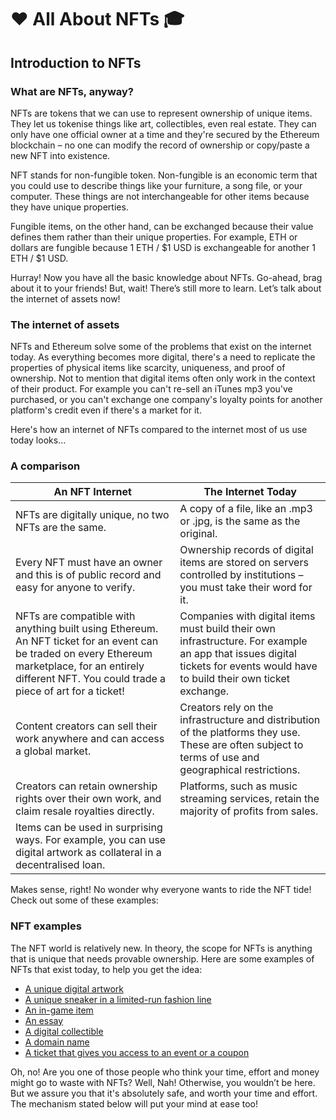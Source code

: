 # ❤️ All About NFTs 🎓

## Introduction to NFTs

### What are NFTs, anyway?

NFTs are tokens that we can use to represent ownership of unique items. They let us tokenise things like art, collectibles, even real estate. They can only have one official owner at a time and they're secured by the Ethereum blockchain – no one can modify the record of ownership or copy/paste a new NFT into existence.

NFT stands for non-fungible token. Non-fungible is an economic term that you could use to describe things like your furniture, a song file, or your computer. These things are not interchangeable for other items because they have unique properties.

Fungible items, on the other hand, can be exchanged because their value defines them rather than their unique properties. For example, ETH or dollars are fungible because 1 ETH / $1 USD is exchangeable for another 1 ETH / $1 USD.

Hurray! Now you have all the basic knowledge about NFTs. Go-ahead, brag about it to your friends! But, wait! There’s still more to learn. Let’s talk about the internet of assets now!

### The internet of assets

NFTs and Ethereum solve some of the problems that exist on the internet today. As everything becomes more digital, there's a need to replicate the properties of physical items like scarcity, uniqueness, and proof of ownership. Not to mention that digital items often only work in the context of their product. For example you can't re-sell an iTunes mp3 you've purchased, or you can't exchange one company's loyalty points for another platform's credit even if there's a market for it.

Here's how an internet of NFTs compared to the internet most of us use today looks...

### A comparison

|  An NFT Internet  | The Internet Today |
| ------------- | ------------- |
| NFTs are digitally unique, no two NFTs are the same.  | A copy of a file, like an .mp3 or .jpg, is the same as the original.  |
| Every NFT must have an owner and this is of public record and easy for anyone to verify.  | Ownership records of digital items are stored on servers controlled by institutions – you must take their word for it.  |
|NFTs are compatible with anything built using Ethereum. An NFT ticket for an event can be traded on every Ethereum marketplace, for an entirely different NFT. You could trade a piece of art for a ticket!|Companies with digital items must build their own infrastructure. For example an app that issues digital tickets for events would have to build their own ticket exchange.|
|Content creators can sell their work anywhere and can access a global market.|Creators rely on the infrastructure and distribution of the platforms they use. These are often subject to terms of use and geographical restrictions.|
|Creators can retain ownership rights over their own work, and claim resale royalties directly.|Platforms, such as music streaming services, retain the majority of profits from sales.|
|Items can be used in surprising ways. For example, you can use digital artwork as collateral in a decentralised loan.||
  
  

Makes sense, right! No wonder why everyone wants to ride the NFT tide! Check out some of these examples:

### NFT examples

The NFT world is relatively new. In theory, the scope for NFTs is anything that is unique that needs provable ownership. Here are some examples of NFTs that exist today, to help you get the idea:

-   [A unique digital artwork](https://foundation.app/artworks)
-   [A unique sneaker in a limited-run fashion line](https://www.metagrail.co/auctions/91cf83fb-3477-4155-aae8-6dcb9b853397)
-   [An in-game item](https://market.decentraland.org/)
-   [An essay](https://zora.co/0x517bab7661C315C63C6465EEd1b4248e6f7FE183/145)
-   [A digital collectible](https://www.larvalabs.com/cryptopunks/details/1)
-   [A domain name](https://app.ens.domains/name/ethereum.eth)
-   [A ticket that gives you access to an event or a coupon](https://www.yellowheart.io/)

Oh, no! Are you one of those people who think your time, effort and money might go to waste with NFTs? Well, Nah! Otherwise, you wouldn’t be here. But we assure you that it's absolutely safe, and worth your time and effort. The mechanism stated below will put your mind at ease too!

